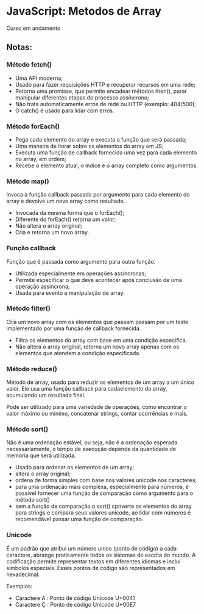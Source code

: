 # JavaScript: Metodos de Array

Curso em andamento

## Notas: 

### Método fetch()

- Uma API moderna;
- Usado para fazer requisições HTTP e recuperar recursos em uma rede;
- Retorna uma promisse, que permite encadear métodos then(), parar manipular diferentes etapas do processo assíncrono;
- Não trata automaticamente erros de rede ou HTTP (exemplo: 404/500);
- O catch() é usado para lidar com erros. 

### Método forEach()

- Pega cada elemento do array e executa a função que será passada;
- Uma maneira de iterar sobre os elementos do array em JS;
- Executa uma função de callback fornecida uma vez para cada elemento no array, em ordem;
- Recebe o elemento atual, o índice e o array completo como argumentos.

### Método map()

Invoca a função callback passada por argumento para cada elemento do array e devolve um novo array como resultado. 

- Invocada da mesma forma que o forEach();
- Diferente do forEach() retorna um valor;
- Não altera o array original; 
- Cria e retorna um novo array.


### Função callback

Função que é passada como argumento para outra função. 

- Utilizada especialmente em operações assíncronas;
- Permite especificar o que deve acontecer após conclusão de uma operação assíncrona;
- Usada para evento e manipulação de array. 

### Método filter()

Cria um novo array com os elementos que passam passam por um teste implementado por uma função de callback fornecida. 

- Filtra os elementos do array com base em uma condição especifica. 
- Não altera o array original, retorna um novo array apenas com os elementos que atendem a condição especificada. 

### Método reduce()

Método de array, usado para reduzir os elementos de um array a um único valor. Ele usa uma função callback para cadaelemento do array, acumulando um resultado final. 

Pode ser utilizado para uma variedade de operações, como encontrar o valor máximo ou minimo, concatenar strings, contar ocorrências e mais. 

### Método sort()

Não é uma ordenação estável, ou seja, não é a ordenação esperada necessariamente, o tempo de execução depende da quantidade de memória que será utilizada. 

- Usado para ordenar os elementos de um array;
- altera o array original;
- ordena de forma simples com base nos valores unicode nos caracteres;
- para uma ordenação mais complexa, especialmente para números, é possível fornecer uma função de comparação como argumento para o método sort()
- sem a função de comparação o sort() cpnverte os elementos do array para strings e compara seus valores unicode, ao lidar com números é recomendável passar uma função de comparação. 

### Unicode

É um padrão que atribui um número unico (ponto de código) a cada caractere, abrange praticamente todos os sistemas de escrita do mundo. A codificação permite representar textos em diferentes idiomas e incluí simbolos especiais. Esses pontos de código são representados em hexadecimal. 

Exemplos: 

- Caractere A : Ponto de código Unicode U+0041
- Caractere Ç : Ponto de código Unicode U+00E7








